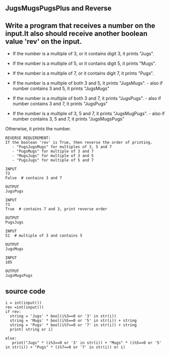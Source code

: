 ## JugsMugsPugsPlus and Reverse

## Write a program that receives a number on the input.It also should receive another boolean value 'rev' on the input. 

  - If the number is a multiple of 3, or it contains digit 3, it prints "Jugs". 
  - If the number is a multiple of 5, or it contains digit 5, it prints "Mugs".
  - If the number is a multiple of 7, or it contains digit 7, it prints "Pugs".

  - If the number is a multiple of both 3 and 5, it prints "JugsMugs".
        - also if number contains 3 and 5, it prints "JugsMugs"
  - If the number is a multiple of both 3 and 7, it prints "JugsPugs".
        - also if number contains 3 and 7, it prints "JugsPugs"
  - If the number is a multiple of 3, 5 and 7, it prints "JugsMugPugs".
        - also if number contains 3, 5 and 7, it prints "JugsMugsPugs"

Otherwise, it prints the number.

```
REVERSE REQUIREMENT:
If the boolean 'rev' is True, then reverse the order of printing. 
   - "PugsJugsMugs" for multiples of 3, 5 and 7
   - "PugsMugs" for multiple of 3 and 7
   - "MugsJugs" for multiple of 3 and 5 
   - "PugsJugs" for multiple of 5 and 7
 ```

```
INPUT 
73 
False  # contains 3 and 7

OUTPUT
JugsPugs
```

```
INPUT 
73 
True  # contains 7 and 3, print reverse order

OUTPUT
PugsJugs
```

```
INPUT 
51  # multiple of 3 and contains 5

OUTPUT
JugsMugs
```

```
INPUT 
105

OUTPUT 
JugsMugsPugs
```

## source code
```
i = int(input())
rev =int(input())
if rev:
  string = 'Jugs' * bool(i%3==0 or '3' in str(i))
  string = 'Mugs' * bool(i%5==0 or '5' in str(i)) + string
  string = 'Pugs' * bool(i%7==0 or '7' in str(i)) + string
  print( string or i)
  
else:
   print("Jugs" * (i%3==0 or '3' in str(i)) + "Mugs" * (i%5==0 or '5' in str(i)) + "Pugs" * (i%7==0 or '7' in str(i)) or i)
```    
